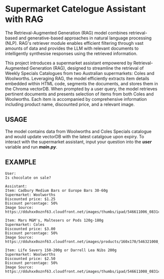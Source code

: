 # Supermarket Catelogue Assistant with RAG

The Retrieval-Augmented Generation (RAG) model combines retrieval-based and generative-based approaches in natural language processing (NLP). RAG's retriever module enables efficient filtering through vast amounts of data and provides the LLM with relevant documents to intelligently synthesise responses using the retrieved information.

This project introduces a supermarket assistant empowered by Retrieval-Augmented Generation (RAG), designed to streamline the retrieval of Weekly Specials Catalogues from two Australian supermarkets: Coles and Woolworths. Leveraging RAG, the model efficiently extracts item details embedded within HTML code, segments the documents, and stores them in the Chroma vectorDB. When prompted by a user query, the model retrieves pertinent documents and presents selection of items from both Coles and Woolworths. Each item is accompanied by comprehensive information including product name, discounted price, and a relevant image.

USAGE
------------
The model contains data from Woolworths and Coles Specials catalogue and would update vectorDB with the latest catalgoue upon expiry.
To interact with the supermarket assistant, input your question into the ***user*** variable and run ***main.py***.


EXAMPLE
------------
```
User: 
Is chocolate on sale?

Assistant:
Item: Cadbury Medium Bars or Europe Bars 30-60g
Supermarket: Woolworths
Discounted price: $1.25
Discount percentage: 50%
Image Source: https://dduhxx0oznf63.cloudfront.net/images/thumbs/ipad/546611006_0831cf2131eebe5.jpg

Item: Mars M&M's, Maltesers or Pods 120g-180g
Supermarket: Coles
Discounted price: $3.00
Discount percentage: 50%
Image Source: https://dduhxx0oznf63.cloudfront.net/images/products/160x170/546321008_c4fa46de76fe6b9.jpg

Item: Life Savers 150-200g or Darrell Lea Nibs 200g
Supermarket: Woolworths
Discounted price: $2.50
Discount percentage: 50%
Image Source: https://dduhxx0oznf63.cloudfront.net/images/thumbs/ipad/546611008_0831cf2131eebe5.jpg
```